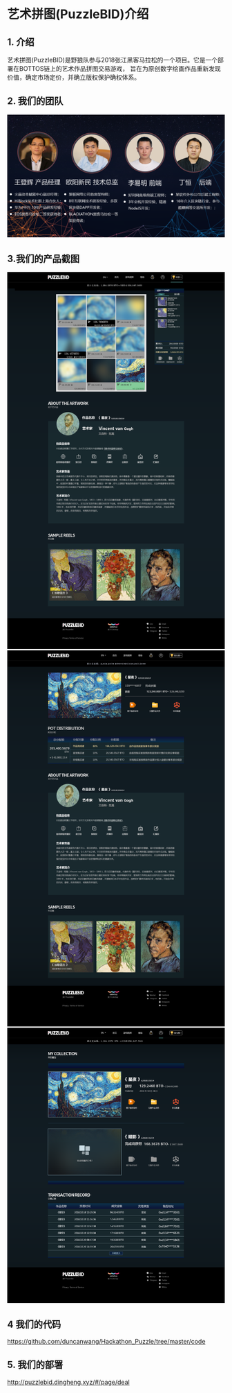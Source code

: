 # 艺术拼图(PuzzleBID)介绍
## 1. 介绍
艺术拼图(PuzzleBID)是野狼队参与2018张江黑客马拉松的一个项目。它是一个部署在BOTTOS链上的艺术作品拼图交易游戏， 旨在为原创数字绘画作品重新发现价值，确定市场定价，并确立版权保护确权体系。 

## 2. 我们的团队
![](./pic/team.PNG)

## 3.我们的产品截图
![](./产品UI/1.游戏页面.png)
![](./产品UI/2.完成的游戏页面.png)
![](./产品UI/3.个人中心.png)

## 4 我们的代码
https://github.com/duncanwang/Hackathon_Puzzle/tree/master/code

## 5. 我们的部署
http://puzzlebid.dingheng.xyz/#/page/deal
